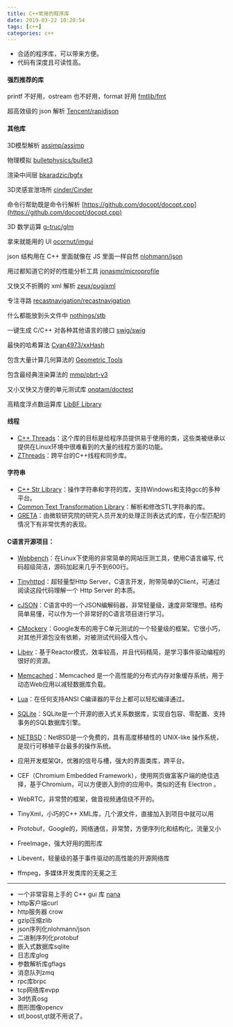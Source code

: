 ```yaml
---
title: C++常用的程序库
date: 2019-03-22 10:20:54
tags: [c++]
categories: c++
---
```


- 合适的程序库，可以带来方便。
- 代码有深度且可读性高。

<!-- more -->

#### 强烈推荐的库
printf 不好用，ostream 也不好用，format 好用 [fmtlib/fmt](https://github.com/fmtlib/fmt)

超高效级的 json 解析 [Tencent/rapidjson](https://github.com/Tencent/rapidjson)


#### 其他库

3D模型解析 [assimp/assimp](https://github.com/assimp/assimp)

物理模拟 [bulletphysics/bullet3](https://github.com/bulletphysics/bullet3)

渲染中间层 [bkaradzic/bgfx](https://github.com/bkaradzic/bgfx)

3D灵感宣泄场所 [cinder/Cinder](https://github.com/cinder/Cinder) 

命令行帮助既是命令行解析 [https://github.com/docopt/docopt.cpp](https://github.com/docopt/docopt.cpp)



3D 数学运算 [g-truc/glm](https://link.zhihu.com/?target=https%3A//github.com/g-truc/glm)

拿来就能用的 UI [ocornut/imgui](https://github.com/ocornut/imgui)

json 结构用在 C++ 里面就像在 JS 里面一样自然 [nlohmann/json](https://github.com/nlohmann/json)

用过都知道它的好的性能分析工具 [jonasmr/microprofile](https://github.com/jonasmr/microprofile)

又快又不折腾的 xml 解析 [zeux/pugixml](https://github.com/zeux/pugixml)

专注寻路 [recastnavigation/recastnavigation](https://github.com/recastnavigation/recastnavigation) 

什么都能放到头文件中 [nothings/stb](https://github.com/nothings/stb)

一键生成 C/C++ 对各种其他语言的接口 [swig/swig](https://github.com/swig/swig)

最快的哈希算法 [Cyan4973/xxHash](https://github.com/Cyan4973/xxHash)

包含大量计算几何算法的 [Geometric Tools](https://www.geometrictools.com/)

包含最经典渲染算法的 [mmp/pbrt-v3](https://github.com/mmp/pbrt-v3)

又小又快又方便的单元测试库 [onqtam/doctest](https://github.com/onqtam/doctest)

高精度浮点数运算库 [LibBF Library](https://bellard.org/libbf/)

#### 线程

- [C++ Threads](http://threads.sourceforge.net/)：这个库的目标是给程序员提供易于使用的类，这些类被继承以提供在Linux环境中很难看到的大量的线程方面的功能。
- [ZThreads](http://zthread.sourceforge.net/)：跨平台的C++线程和同步库。


#### 字符串

- [C++ Str Library](http://www.utilitycode.com/str/)：操作字符串和字符的库，支持Windows和支持gcc的多种平台。
- [Common Text Transformation Library](http://cttl.sourceforge.net/)：解析和修改STL字符串的库。
- [GRETA](http://research.microsoft.com/projects/greta/)：由微软研究院的研究人员开发的处理正则表达式的库，在小型匹配的情况下有非常优秀的表现。


#### C语言开源项目：

- [Webbench](http://home.tiscali.cz/~cz210552/webbench.html)：在Linux下使用的非常简单的网站压测工具，使用C语言编写, 代码超级简洁，源码加起来几乎不到600行。
- [Tinyhttpd](http://sourceforge.net/projects/tinyhttpd/)：超轻量型Http Server，C语言开发，附带简单的Client，可通过阅读这段代码理解一个 Http Server 的本质。
- [cJSON](http://sourceforge.net/projects/cjson/)：C语言中的一个JSON编解码器，非常轻量级，速度非常理想。结构简单易懂，可以作为一个非常好的C语言项目进行学习。
- [CMockery](http://code.google.com/p/cmockery/downloads/list)：Google发布的用于C单元测试的一个轻量级的框架。它很小巧，对其他开源包没有依赖，对被测试代码侵入性小。
- [Libev](http://software.schmorp.de/pkg/libev.html)：基于Reactor模式，效率较高，并且代码精简，是学习事件驱动编程的很好的资源。
- [Memcached](http://memcached.org/)：Memcached 是一个高性能的分布式内存对象缓存系统，用于动态Web应用以减轻数据库负载。
- [Lua](http://www.lua.org/)：在任何支持ANSI C编译器的平台上都可以轻松编译通过。
- [SQLite](http://www.sqlite.org/)：SQLite是一个开源的嵌入式关系数据库，实现自包容、零配置、支持事务的SQL数据库引擎。
- [NETBSD](http://www.netbsd.org/)：NetBSD是一个免费的，具有高度移植性的 UNIX-like 操作系统，是现行可移植平台最多的操作系统。



- 应用开发框架Qt，优雅的信号与槽，强大的界面类库，跨平台。
- CEF（Chromium Embedded Framework），使用网页做富客户端的绝佳选择，基于Chromium，可以方便嵌入到你的应用中。类似的还有 Electron 。
- WebRTC，非常赞的框架，做音视频通信绕不开的。
- TinyXml，小巧的C++ XML库，几个源文件，直接加入到项目中就可以用
- Protobuf，Google的，网络通信，非常赞，方便序列化和结构化，流量又小
- FreeImage，强大好用的图形库
- Libevent，轻量级的基于事件驱动的高性能的开源网络库
- ffmpeg，多媒体开发类库的无冕之王

---
- 一个非常容易上手的 C++ gui 库 [nana](http://nanapro.org/en-us/)
- http客户端curl
- http服务器 crow
- gzip压缩zlib
- json序列化nlohmann/json
- 二进制序列化protobuf
- 嵌入式数据库sqlite
- 日志库glog
- 参数解析库gflags
- 消息队列zmq
- rpc库brpc
- tcp网络库evpp
- 3d仿真osg
- 图形图像opencv
- stl,boost,qt就不用说了。